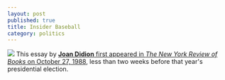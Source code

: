 ```yaml
---
layout: post
published: true
title: Insider Baseball
category: politics
---
```


![](http://upload.wikimedia.org/wikipedia/en/thumb/6/6b/Didion-Fictions.jpg/200px-Didion-Fictions.jpg)
This essay by <a href="http://www.nybooks.com/articles/archives/1988/oct/27/insider-baseball/?pagination=false" target="_blank">**Joan Didion** first appeared in _The New York Review of Books_ on October 27, 1988</a>, less than two weeks before that year's presidential election. 